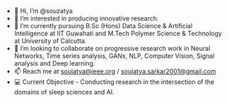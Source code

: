 - 👋 Hi, I’m @souzatya
- 👀 I’m interested in producing innovative research.
- 🌱 I’m currently pursuing B.Sc (Hons) Data Science & Artificial Intelligence at IIT Guwahati and M.Tech Polymer Science & Technology at University of Calcutta.
- 💞️ I’m looking to collaborate on progressive research work in Neural Networks, Time series analysis, GANs, NLP, Computer Vision, Signal analysis and Deep learning.
- 📫 Reach me at soujatya@ieee.org / soujatya.sarkar2001@gmail.com
- 💻 Current Objective - Conducting research in the intersection of the domains of sleep sciences and AI.

<!---
souzatya/souzatya is a ✨ special ✨ repository because its `README.md` (this file) appears on your GitHub profile.
You can click the Preview link to take a look at your changes.
--->

